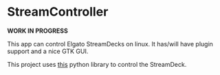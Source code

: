 # StreamController

**WORK IN PROGRESS**


This app can control Elgato StreamDecks on linux.
It has/will have plugin support and a nice GTK GUI.

This project uses [this](https://github.com/abcminiuser/python-elgato-streamdeck) python library to control the StreamDeck.
